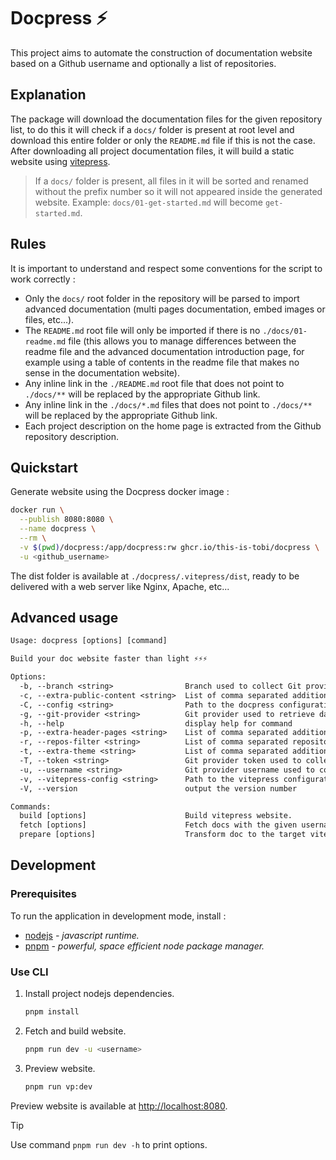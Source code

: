 # Docpress :zap:

This project aims to automate the construction of documentation website based on a Github username and optionally a list of repositories.

## Explanation

The package will download the documentation files for the given repository list, to do this it will check if a `docs/` folder is present at root level and download this entire folder or only the `README.md` file if this is not the case.
After downloading all project documentation files, it will build a static website using [vitepress](https://vitepress.dev/).

> If a `docs/` folder is present, all files in it will be sorted and renamed without the prefix number so it will not appeared inside the generated website. Example: `docs/01-get-started.md` will become `get-started.md`.

## Rules

It is important to understand and respect some conventions for the script to work correctly :
- Only the `docs/` root folder in the repository will be parsed to import advanced documentation (multi pages documentation, embed images or files, etc...).
- The `README.md` root file will only be imported if there is no `./docs/01-readme.md` file (this allows you to manage differences between the readme file and the advanced documentation introduction page, for example using a table of contents in the readme file that makes no sense in the documentation website).
- Any inline link in the `./README.md` root file that does not point to `./docs/**` will be replaced by the appropriate Github link.
- Any inline link in the `./docs/*.md` files that does not point to `./docs/**` will be replaced by the appropriate Github link.
- Each project description on the home page is extracted from the Github repository description.

## Quickstart

Generate website using the Docpress docker image :

```sh
docker run \
  --publish 8080:8080 \
  --name docpress \
  --rm \
  -v $(pwd)/docpress:/app/docpress:rw ghcr.io/this-is-tobi/docpress \
  -u <github_username>
```

The dist folder is available at `./docpress/.vitepress/dist`, ready to be delivered with a web server like Nginx, Apache, etc...

## Advanced usage

```txt
Usage: docpress [options] [command]

Build your doc website faster than light ⚡️⚡️⚡️

Options:
  -b, --branch <string>                Branch used to collect Git provider data. (default: "main")
  -c, --extra-public-content <string>  List of comma separated additional files or directories to process Vitepress public folder.
  -C, --config <string>                Path to the docpress configuration file.
  -g, --git-provider <string>          Git provider used to retrieve data. Values should be one of "github" or "gitlab". (default: "github")
  -h, --help                           display help for command
  -p, --extra-header-pages <string>    List of comma separated additional files or directories to process Vitepress header pages.
  -r, --repos-filter <string>          List of comma separated repositories to retrieve from Git provider. Default to all user's public repositories.
  -t, --extra-theme <string>           List of comma separated additional files or directories to process Vitepress public folder.
  -T, --token <string>                 Git provider token used to collect data.
  -u, --username <string>              Git provider username used to collect data.
  -v, --vitepress-config <string>      Path to the vitepress configuration file.
  -V, --version                        output the version number

Commands:
  build [options]                      Build vitepress website.
  fetch [options]                      Fetch docs with the given username and git provider.
  prepare [options]                    Transform doc to the target vitepress format.
```

## Development

### Prerequisites

To run the application in development mode, install :
- [nodejs](https://nodejs.org/) *- javascript runtime.*
- [pnpm](https://pnpm.io/) *- powerful, space efficient node package manager.*

### Use CLI

1. Install project nodejs dependencies.
    ```sh
    pnpm install
    ```
2. Fetch and build website.
    ```sh
    pnpm run dev -u <username>
    ```
3. Preview website.
    ```sh
    pnpm run vp:dev
    ```

Preview website is available at <http://localhost:8080>.

> [!TIP]
> Use command `pnpm run dev -h` to print options.
